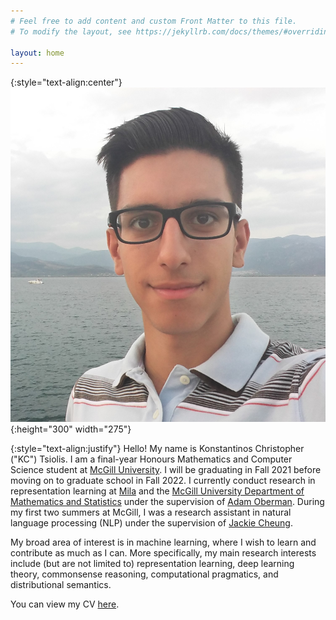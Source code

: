 ```yaml
---
# Feel free to add content and custom Front Matter to this file.
# To modify the layout, see https://jekyllrb.com/docs/themes/#overriding-theme-defaults

layout: home
---
```


{:style="text-align:center"}
![bio-picture](bio_pic.jpg){:height="300" width="275"}

{:style="text-align:justify"}
Hello! My name is Konstantinos Christopher ("KC") Tsiolis. I am a final-year Honours Mathematics and Computer Science student at [McGill University](https://mcgill.ca). I will be graduating in Fall 2021 before moving on to graduate school in Fall 2022. I currently conduct research in representation learning at [Mila](https://mila.quebec) and the [McGill University Department of Mathematics and Statistics](https://www.mcgill.ca/mathstat/) under the supervision of [Adam Oberman](https://www.adamoberman.net/). During my first two summers at McGill, I was a research assistant in natural language processing (NLP) under the supervision of [Jackie Cheung](https://cs.mcgill.ca/~jcheung). 

My broad area of interest is in machine learning, where I wish to learn and contribute as much as I can. More specifically, my main research interests include (but are not limited to) representation learning, deep learning theory, commonsense reasoning, computational pragmatics, and distributional semantics. 

You can view my CV [here](cv.pdf).
